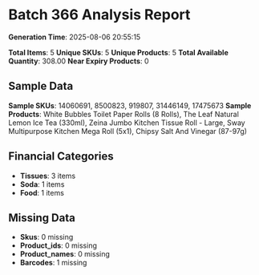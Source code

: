 # Batch 366 Analysis Report

**Generation Time**: 2025-08-06 20:55:15

**Total Items**: 5
**Unique SKUs**: 5
**Unique Products**: 5
**Total Available Quantity**: 308.00
**Near Expiry Products**: 0

## Sample Data
**Sample SKUs**: 14060691, 8500823, 919807, 31446149, 17475673
**Sample Products**: White Bubbles Toilet Paper Rolls (8 Rolls), The Leaf Natural Lemon Ice Tea (330ml), Zeina Jumbo Kitchen Tissue Roll - Large, Sway Multipurpose Kitchen Mega Roll (5x1), Chipsy Salt And Vinegar (87-97g)

## Financial Categories
- **Tissues**: 3 items
- **Soda**: 1 items
- **Food**: 1 items

## Missing Data
- **Skus**: 0 missing
- **Product_ids**: 0 missing
- **Product_names**: 0 missing
- **Barcodes**: 1 missing
